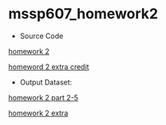 # mssp607_homework2
* Source Code

[homework 2](/homework2.py)

[homeword 2 extra credit](/homework2_extra.py)

* Output Dataset:

[homework 2 part 2-5](/p2_5.csv)

[homework 2 extra](extra_infoboxes.csv)
